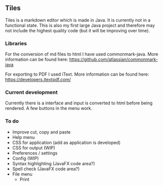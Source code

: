 ## Tiles
Tiles is a markdown editor which is made in Java. It is currently not in a functional state. This is also my first large Java project and therefore may not include the highest quality code (but it will be improving over time).

### Libraries
For the conversion of md files to html I have used commonmark-java. More information can be found here: https://github.com/atlassian/commonmark-java

For exporting to PDF I used iText. More information can be found here: https://developers.itextpdf.com/

### Current development
Currently there is a interface and input is converted to html before being rendered. A few buttons in the menu work.

### To do
* Improve cut, copy and paste
* Help menu
* CSS for application (add as application is developed)
* CSS for output (WIP)
* Preferences / settings
* Config (WIP)
* Syntax highlighting (JavaFX code area?)
* Spell check (JavaFX code area?)
* File menu
    * Print
